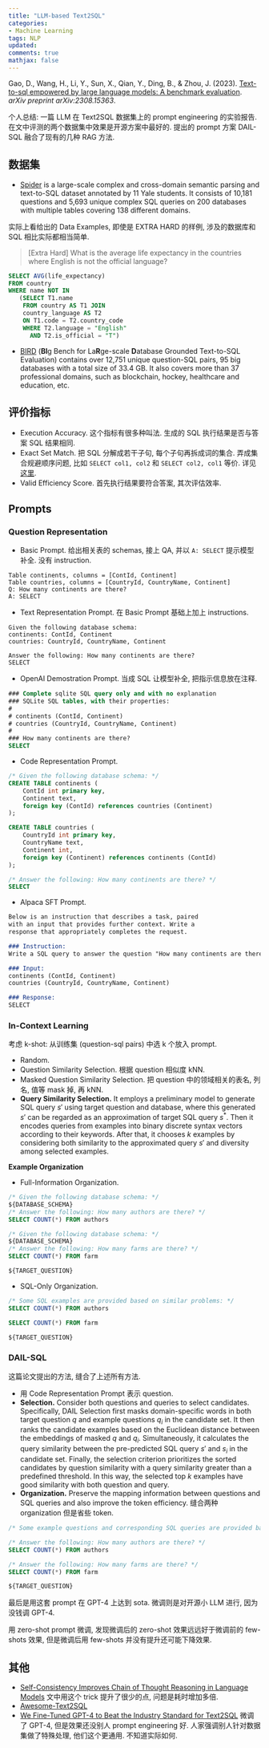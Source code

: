 ```yaml
---
title: "LLM-based Text2SQL"
categories: 
- Machine Learning
tags: NLP
updated: 
comments: true
mathjax: false
---
```


Gao, D., Wang, H., Li, Y., Sun, X., Qian, Y., Ding, B., & Zhou, J. (2023). [Text-to-sql empowered by large language models: A benchmark evaluation](https://arxiv.org/pdf/2308.15363.pdf). *arXiv preprint arXiv:2308.15363*.

个人总结: 一篇 LLM 在 Text2SQL 数据集上的 prompt engineering 的实验报告. 在文中评测的两个数据集中效果是开源方案中最好的. 提出的 prompt 方案 DAIL-SQL 融合了现有的几种 RAG 方法.

<!-- more -->

## 数据集

- [Spider](https://yale-lily.github.io/spider) is a large-scale complex and cross-domain semantic parsing and text-to-SQL dataset annotated by 11 Yale students. It consists of 10,181 questions and 5,693 unique complex SQL queries on 200 databases with multiple tables covering 138 different domains.

实际上看给出的 Data Examples, 即使是 EXTRA HARD 的样例, 涉及的数据库和 SQL 相比实际都相当简单.

> [Extra Hard] What is the average life expectancy in the countries where English is not the official language?

```sql
SELECT AVG(life_expectancy)
FROM country
WHERE name NOT IN 
   (SELECT T1.name
    FROM country AS T1 JOIN
    country_language AS T2
    ON T1.code = T2.country_code
    WHERE T2.language = "English"
      AND T2.is_official = "T")
```

- [BIRD](https://bird-bench.github.io/) (**BI**g Bench for La**R**ge-scale **D**atabase Grounded Text-to-SQL Evaluation) contains over 12,751 unique question-SQL pairs, 95 big databases with a total size of 33.4 GB. It also covers more than 37 professional domains, such as blockchain, hockey, healthcare and education, etc.

## 评价指标

- Execution Accuracy. 这个指标有很多种叫法. 生成的 SQL 执行结果是否与答案 SQL 结果相同.
- Exact Set Match. 把 SQL 分解成若干子句, 每个子句再拆成词的集合. 弄成集合规避顺序问题, 比如 `SELECT col1, col2` 和 `SELECT col2, col1` 等价. 详见 [这里](https://github.com/taoyds/spider/tree/master/evaluation_examples).
- Valid Efficiency Score. 首先执行结果要符合答案, 其次评估效率.

## Prompts

###  Question Representation

- Basic Prompt. 给出相关表的 schemas, 接上 QA, 并以 `A: SELECT` 提示模型补全. 没有 instruction.

```
Table continents, columns = [ContId, Continent]
Table countries, columns = [CountryId, CountryName, Continent]
Q: How many continents are there?
A: SELECT
```

- Text Representation Prompt. 在 Basic Prompt 基础上加上 instructions.

```
Given the following database schema:
continents: ContId, Continent
countries: CountryId, CountryName, Continent

Answer the following: How many continents are there?
SELECT
```

- OpenAI Demostration Prompt. 当成 SQL 让模型补全, 把指示信息放在注释.

```sql
### Complete sqlite SQL query only and with no explanation
### SQLite SQL tables, with their properties:
#
# continents (ContId, Continent)
# countries (CountryId, CountryName, Continent)
#
### How many continents are there?
SELECT
```

- Code Representation Prompt. 

```sql
/* Given the following database schema: */
CREATE TABLE continents (
    ContId int primary key,
    Continent text,
    foreign key (ContId) references countries (Continent)
);

CREATE TABLE countries (
    CountryId int primary key,
    CountryName text,
    Continent int,
    foreign key (Continent) references continents (ContId)
);

/* Answer the following: How many continents are there? */
SELECT
```

- Alpaca SFT Prompt.

```markdown
Below is an instruction that describes a task, paired
with an input that provides further context. Write a
response that appropriately completes the request.

### Instruction:
Write a SQL query to answer the question "How many continents are there?"

### Input:
continents (ContId, Continent)
countries (CountryId, CountryName, Continent)

### Response:
SELECT
```

### In-Context Learning

考虑 k-shot: 从训练集 (question-sql pairs) 中选 k 个放入 prompt.

- Random.
- Question Similarity Selection. 根据 question 相似度 kNN.
- Masked Question Similarity Selection. 把 question 中的领域相关的表名, 列名, 值等 mask 掉, 再 kNN.
- **Query Similarity Selection.** It employs a preliminary model to generate SQL query $s'$ using target question and database, where this generated $s'$ can be regarded as an approximation of target SQL query $s^\ast$. Then it encodes queries from examples into binary discrete syntax vectors according to their keywords. After that, it chooses $k$ examples by considering both similarity to the approximated query $s'$ and diversity among selected examples.

**Example Organization**

- Full-Information Organization.

```sql
/* Given the following database schema: */
${DATABASE_SCHEMA}
/* Answer the following: How many authors are there? */
SELECT COUNT(*) FROM authors

/* Given the following database schema: */
${DATABASE_SCHEMA}
/* Answer the following: How many farms are there? */
SELECT COUNT(*) FROM farm

${TARGET_QUESTION}
```

- SQL-Only Organization.

```sql
/* Some SQL examples are provided based on similar problems: */
SELECT COUNT(*) FROM authors

SELECT COUNT(*) FROM farm

${TARGET_QUESTION}
```

### DAIL-SQL

这篇论文提出的方法, 缝合了上述所有方法.

- 用 Code Representation Prompt 表示 question.
- **Selection.** Consider both questions and queries to select candidates. Specifically, DAIL Selection first masks domain-specific words in both target question $q$ and example questions $q_i$ in the candidate set. It then ranks the candidate examples based on the Euclidean distance between the embeddings of masked $q$ and $q_i$. Simultaneously, it calculates the query similarity between the pre-predicted SQL query $s'$ and $s_i$ in the candidate set. Finally, the selection criterion prioritizes the sorted candidates by question similarity with a query similarity greater than a predefined threshold. In this way, the selected top $k$ examples have good similarity with both question and query.
- **Organization.** Preserve the mapping information between questions and
SQL queries and also improve the token efficiency. 缝合两种 organization 但是省些 token.

```sql
/* Some example questions and corresponding SQL queries are provided based on similar problems: */

/* Answer the following: How many authors are there? */
SELECT COUNT(*) FROM authors

/* Answer the following: How many farms are there? */
SELECT COUNT(*) FROM farm

${TARGET_QUESTION}
```

最后是用这套 prompt 在 GPT-4 上达到 sota. 微调则是对开源小 LLM 进行, 因为没钱调 GPT-4.

用 zero-shot prompt 微调, 发现微调后的 zero-shot 效果远远好于微调前的 few-shots 效果, 但是微调后用 few-shots 并没有提升还可能下降效果.

## 其他

- [Self-Consistency Improves Chain of Thought Reasoning in Language Models](https://arxiv.org/abs/2203.11171) 文中用这个 trick 提升了很少的点, 问题是耗时增加多倍.
- [Awesome-Text2SQL](https://github.com/eosphoros-ai/Awesome-Text2SQL)
- [We Fine-Tuned GPT-4 to Beat the Industry Standard for Text2SQL](https://scale.com/blog/text2sql-fine-tuning) 微调了 GPT-4, 但是效果还没别人 prompt engineering 好. 人家强调别人针对数据集做了特殊处理, 他们这个更通用. 不知道实际如何.
